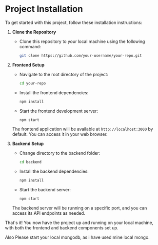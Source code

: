 # Project Installation

To get started with this project, follow these installation instructions:

1. **Clone the Repository**
   - Clone this repository to your local machine using the following command:
     ```bash
     git clone https://github.com/your-username/your-repo.git
     ```

2. **Frontend Setup**
   - Navigate to the root directory of the project:
     ```bash
     cd your-repo
     ```
   - Install the frontend dependencies:
     ```bash
     npm install
     ```
   - Start the frontend development server:
     ```bash
     npm start
     ```
   The frontend application will be available at `http://localhost:3000` by default. You can access it in your web browser.

3. **Backend Setup**
   - Change directory to the backend folder:
     ```bash
     cd backend
     ```
   - Install the backend dependencies:
     ```bash
     npm install
     ```
   - Start the backend server:
     ```bash
     npm start
     ```

   The backend server will be running on a specific port, and you can access its API endpoints as needed.

That's it! You now have the project up and running on your local machine, with both the frontend and backend components set up.

Also Please start your local mongodb, as i have used mine local mongo.
